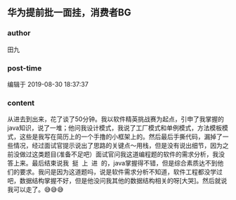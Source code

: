 ## 华为提前批一面挂，消费者BG
### author 
田九
### post-time 

编辑于  2019-08-30 18:37:37
### content 
<div class="post-topic-des nc-post-content">
 从进去到出来，花了谈了50分钟。我以软件精英挑战赛为起点，引申了我掌握的java知识，说了一堆；他问我设计模式，我说了工厂模式和单例模式，方法模板模式，这些是我写在简历上的一个手撸的小框架上的。然后最后手撕代码，漏掉了一些情况，经过面试官提示说出了思路的关键点～用栈，但是没有说出细节，因为之前没做过这类题目(准备不足吧）面试官问我这道编程题的软件的需求分析，我没答上来。最后结束说我  挺  上  进  的，java掌握得不错，但是综合素质达不到他们的要求。我问是因为这道题吗，说是软件需求分析不知道，软件工程都没学过吧，数据结构掌握不好，但是他没问我其他的数据结构相关的呀[大哭]。然后就说我可以走了。😅😅😅
</div>

